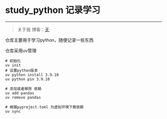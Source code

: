 # study_python 记录学习

---

> 关于我
> 博客：[无](http://)

仓库主要用于学习python，随便记录一些东西

仓库采用uv管理

```shell
# 初始化
uv init 
# 设置python版本
uv python install 3.9.10
uv python pin 3.9.10

# 添加或者移除 依赖
uv add pandas
uv remove pandas

# 根据pyproject.toml 为虚拟环境下载依赖
uv sync
```
